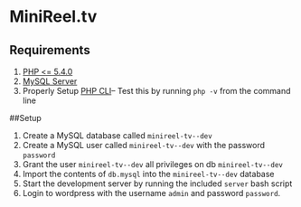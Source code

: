# MiniReel.tv

## Requirements
1. [PHP <= 5.4.0](http://php.net/manual/en/install.php)
2. [MySQL Server](http://dev.mysql.com/downloads/mysql/)
3. Properly Setup [PHP CLI](http://php.net/manual/en/features.commandline.introduction.php)– Test this by running ```php -v``` from the command line

##Setup
1. Create a MySQL database called ```minireel-tv--dev```
2. Create a MySQL user called ```minireel-tv--dev``` with the password ```password```
3. Grant the user ```minireel-tv--dev``` all privileges on db ```minireel-tv--dev```
4. Import the contents of ```db.mysql``` into the ```minireel-tv--dev``` database
5. Start the development server by running the included ```server``` bash script
6. Login to wordpress with the username ```admin``` and password ```password```.